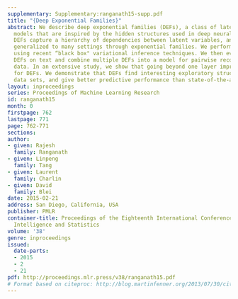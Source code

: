 ```yaml
---
supplementary: Supplementary:ranganath15-supp.pdf
title: "{Deep Exponential Families}"
abstract: We describe deep exponential families (DEFs), a class of latent variable
  models that are inspired by the hidden structures used in deep neural networks.
  DEFs capture a hierarchy of dependencies between latent variables, and are easily
  generalized to many settings through exponential families. We perform inference
  using recent “black box" variational inference techniques. We then evaluate various
  DEFs on text and combine multiple DEFs into a model for pairwise recommendation
  data. In an extensive study, we show that going beyond one layer improves predictions
  for DEFs. We demonstrate that DEFs find interesting exploratory structure in large
  data sets, and give better predictive performance than state-of-the-art models.
layout: inproceedings
series: Proceedings of Machine Learning Research
id: ranganath15
month: 0
firstpage: 762
lastpage: 771
page: 762-771
sections: 
author:
- given: Rajesh
  family: Ranganath
- given: Linpeng
  family: Tang
- given: Laurent
  family: Charlin
- given: David
  family: Blei
date: 2015-02-21
address: San Diego, California, USA
publisher: PMLR
container-title: Proceedings of the Eighteenth International Conference on Artificial
  Intelligence and Statistics
volume: '38'
genre: inproceedings
issued:
  date-parts:
  - 2015
  - 2
  - 21
pdf: http://proceedings.mlr.press/v38/ranganath15.pdf
# Format based on citeproc: http://blog.martinfenner.org/2013/07/30/citeproc-yaml-for-bibliographies/
---
```


